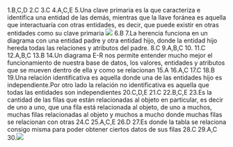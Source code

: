 1.B,C,D
2.C
3.C
4.A,C,E
5.Una clave primaria es la que caracteriza e identifica una entidad de las demás, mientras que la llave foránea es aquella que interactuaría con otras entidades, es decir, que puede existir en otras entidades como su clave primaria
<img src="./Diagrama sin título-Página-1.drawio.png">
6.B
7.La herencia funciona en un diagrama con una entidad padre y otra entidad hijo, donde la entidad hijo hereda todas las relaciones y atributos del padre.
8.C
9.A,B,C 10.
11.C
12.A,B,C
13.B
14.Un diagrama E-R nos permite entender mucho mejor el funcionamiento de nuestra base de datos, los valores, entidades y atributos que se mueven dentro de ella y como se relacionan
15.A
16.A,C
17.C
18.B
19.Una relación identificativa es aquella donde una de las entidades hijo es independiente.Por otro lado la relación no identificativa es aquella que todas las entidades son independientes
20.C,D,E
21.C
22.B,C,E
23.Es la cantidad de las filas que están relacionadas al objeto en particular, es decir de uno a uno, que una fila está relacionada al objeto, de uno a muchos, muchas filas relacionadas al objeto y muchos a mucho donde muchas filas se relacionan con otras
24.C
25.A,C,E
26.D
27.Es donde la tabla se relaciona consigo misma para poder obtener ciertos datos de sus filas
28.C
29.A,C 30.<img src="./Diagrama sin título-Página-1.drawio(1).png">
